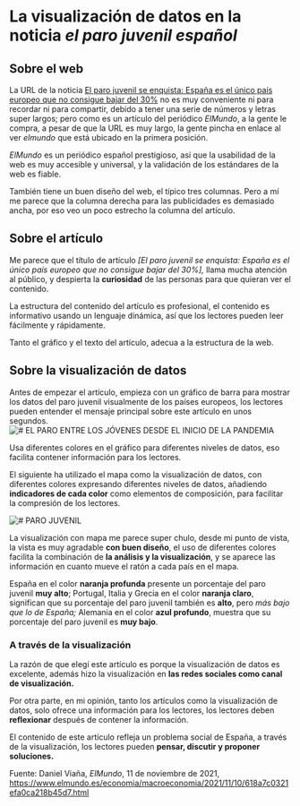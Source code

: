 ﻿

# La visualización de datos en la noticia *el paro juvenil español*

## Sobre el web 
La URL de la noticia [ El paro juvenil se enquista: España es el único país europeo que no consigue bajar del 30%](https://www.elmundo.es/economia/macroeconomia/2021/11/10/618a7c0321efa0ca218b45d7.html) no es muy conveniente ni para recordar ni para compartir, debido a tener una serie de números y letras super largos; pero como es un artículo del periódico *ElMundo*, a  la gente le compra, a pesar de que la URL es muy largo, la gente pincha en enlace al ver *elmundo* que está ubicado en la primera posición. 

*ElMundo* es un periódico español prestigioso, así que la usabilidad de la web es muy accesible y universal, y la validación de los estándares de la web es fiable. 

También tiene un buen diseño del web, el típico tres columnas. Pero a mí me parece que la columna derecha para las publicidades es demasiado ancha, por eso veo un poco estrecho la columna del artículo. 

## Sobre el artículo 
Me parece que el título de artículo *[El paro juvenil se enquista: España es el único país europeo que no consigue bajar del 30%],* llama mucha atención al público, y despierta la **curiosidad** de las personas para que quieran ver el contenido.

La estructura del contenido del artículo es profesional, el contenido es informativo usando un lenguaje dinámica, así que los lectores pueden leer fácilmente y rápidamente.

Tanto el gráfico y el texto del artículo, adecua a la estructura de la web.
## Sobre la visualización de datos 

Antes de empezar el artículo, empieza con un gráfico de barra para mostrar los datos del paro juvenil visualmente de los países europeos, los lectores pueden entender el mensaje principal sobre este artículo en unos segundos. 
![# EL PARO ENTRE LOS JÓVENES  
DESDE EL INICIO DE LA PANDEMIA](https://e00-elmundo.uecdn.es/elmundo/2021/graficos/nov/s1/apertura-paro-juvenil-989.jpg)

Usa diferentes colores en el gráfico para diferentes niveles de datos, eso facilita contener información para los lectores. 

El siguiente ha utilizado el mapa como la visualización de datos, con diferentes colores expresando diferentes niveles de datos, añadiendo **indicadores de cada color** como elementos de composición, para facilitar la compresión de los lectores.

![# PARO JUVENIL](https://phantom-elmundo.unidadeditorial.es/2696f6eefa4792f62ed2b6a4d823bafa/f/jpg/assets/multimedia/imagenes/2021/11/10/16365199153485.jpg)


La visualización con mapa me parece super chulo, desde mi punto de vista, la vista es muy agradable **con buen diseño**, el uso de diferentes colores facilita la combinación de **la análisis y la visualización**, y se aparece las información en cuanto mueve el ratón a cada país en el mapa.

España en el color **naranja profunda** presente un porcentaje del paro juvenil **muy alto**; Portugal, Italia y Grecia en el color **naranja claro**, significan que su porcentaje del paro juvenil también es **alto**, pero *más bajo que lo de España;* Alemania en el color **azul profundo**, muestra que su porcentaje del paro juvenil es **muy bajo**.

### A través de la visualización  
La razón de que elegí este artículo es porque la visualización de datos es excelente, además hizo la visualización en **las redes sociales como canal de visualización.**

Por otra parte, en mi opinión, tanto los artículos como la visualización de datos, solo ofrece una información para los lectores, los lectores deben **reflexionar** después de contener la información.

El contenido de este artículo refleja un problema social de España, a través de la visualización, los lectores pueden **pensar, discutir y proponer soluciones.** 




Fuente:
Daniel Viaña, *ElMundo*, 11 de noviembre de 2021, https://www.elmundo.es/economia/macroeconomia/2021/11/10/618a7c0321efa0ca218b45d7.html 
